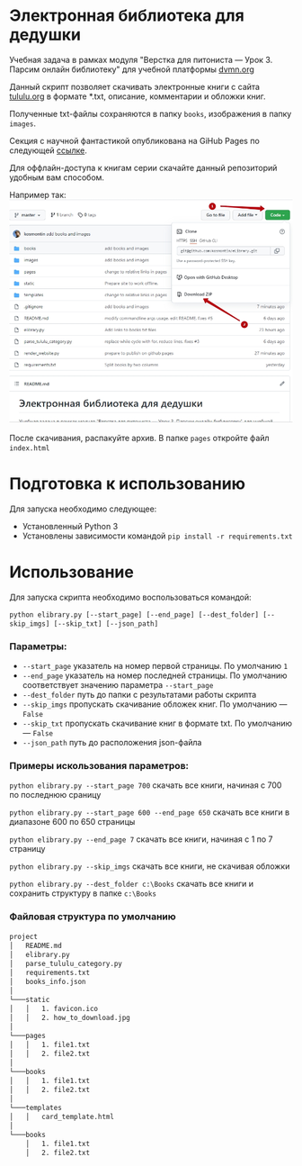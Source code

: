 # Электронная библиотека для дедушки

Учебная задача в рамках модуля "Верстка для питониста — Урок 3. Парсим онлайн библиотеку" для учебной платформы [dvmn.org](https://dvmn.org)

Данный скрипт позволяет скачивать электронные книги с сайта [tululu.org](https://tululu.org/) в формате *.txt,
описание, комментарии и обложки книг. 

Полученные txt-файлы сохраняются в папку `books`, изображения в папку `images`.

Секция с научной фантастикой опубликована на GiHub Pages по следующей [ссылке](https://kosmontin.github.io/eLibrary/pages).

Для оффлайн-доступа к книгам серии скачайте данный репозиторий удобным вам способом.

Например так:
![zip](static/how_to_download.jpg)

После скачивания, распакуйте архив. В папке `pages` откройте файл `index.html`   


# Подготовка к использованию

Для запуска необходимо следующее:
- Установленный Python 3
- Установлены зависимости командой `pip install -r requirements.txt`

# Использование

Для запуска скрипта необходимо воспользоваться командой:
```
python elibrary.py [--start_page] [--end_page] [--dest_folder] [--skip_imgs] [--skip_txt] [--json_path]
```

### Параметры:
- `--start_page` указатель на номер первой страницы. По умолчанию `1`
- `--end_page` указатель на номер последней страницы. По умолчанию соответствует значению параметра `--start_page`
- `--dest_folder` путь до папки с результатами работы скрипта
- `--skip_imgs` пропускать скачивание обложек книг. По умолчанию — `False` 
- `--skip_txt` пропускать скачивание книг в формате txt. По умолчанию — `False`  
- `--json_path` путь до расположения json-файла

### Примеры искользования параметров:
`python elibrary.py --start_page 700` скачать все книги, начиная с 700 по последнюю сраницу  

`python elibrary.py --start_page 600 --end_page 650` скачать все книги в диапазоне 600 по 650 страницы 

`python elibrary.py --end_page 7` скачать все книги, начиная с 1 по 7 страницу

`python elibrary.py --skip_imgs` скачать все книги, не скачивая обложки

`python elibrary.py --dest_folder c:\Books` скачать все книги и сохранить структуру в папке `c:\Books`  

### Файловая структура по умолчанию
```
project
│   README.md
│   elibrary.py
│   parse_tululu_category.py
│   requirements.txt
│   books_info.json
│
└───static
│   │   1. favicon.ico
│   │   2. how_to_download.jpg
│
└───pages
│   │   1. file1.txt
│   │   2. file2.txt
│
└───books
│   │   1. file1.txt
│   │   2. file2.txt
│
└───templates
│   │   card_template.html
│
└───books
    │   1. file1.txt
    │   2. file2.txt
```
 
